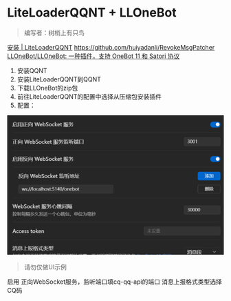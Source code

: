 # LiteLoaderQQNT + LLOneBot

> 编写者：树梢上有只鸟

[安装 | LiteLoaderQQNT](https://liteloaderqqnt.github.io/guide/install.html)
https://github.com/huiyadanli/RevokeMsgPatcher
[LLOneBot/LLOneBot: 一种插件，支持 OneBot 11 和 Satori 协议](https://github.com/LLOneBot/LLOneBot)

1. 安装QQNT
2. 安装LiteLoaderQQNT到QQNT
3. 下载LLOneBot的zip包
4. 前往LiteLoaderQQNT的配置中选择从压缩包安装插件
5. 配置：

![图片](./src/食用指南-LLOneBot-1.png)

> 请勿仅做UI示例

启用 正向WebSocket服务，监听端口填cq-qq-api的端口
消息上报格式类型选择 CQ码